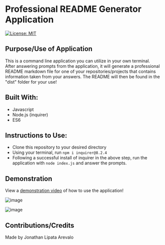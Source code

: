 # Professional README Generator Application

[![License: MIT](https://img.shields.io/badge/License-MIT-yellow.svg)](https://opensource.org/licenses/MIT)

## Purpose/Use of Application
This is a command line application you can utilize in your own terminal. After answering prompts from the application, it will generate a professional README markdown file for one of your repositories/projects that contains information taken from your answers. The README will then be found in the "dist" folder for your use!

## Built With:
* Javascript
* Node.js (inquirer)
* ES6

## Instructions to Use:
* Clone this repository to your desired directory
* Using your terminal, run `npm i inquirer@8.2.4`
* Following a successful install of inquirer in the above step, run the application with `node index.js` and answer the prompts.

## Demonstration

View a [demonstration video](https://youtu.be/onU16qr5iio) of how to use the application!

![image](https://user-images.githubusercontent.com/109185830/192123358-619c7341-9572-4671-8994-e45f006e9f69.png)

![image](https://user-images.githubusercontent.com/109185830/192123366-879b9573-c1a2-4c51-9c4d-0927fec81417.png)


## Contributions/Credits
Made by Jonathan Lipata Arevalo
